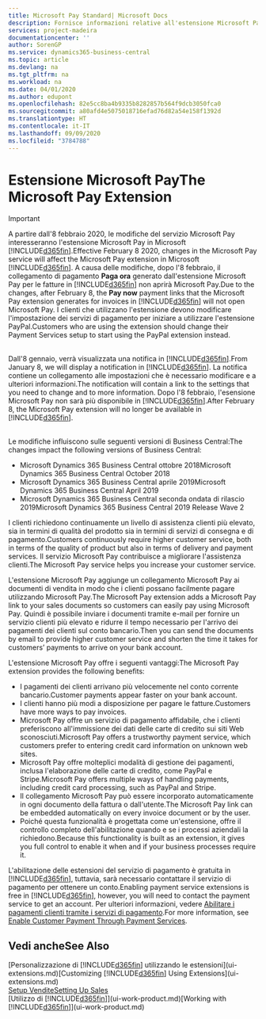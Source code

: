 ```yaml
---
title: Microsoft Pay Standard| Microsoft Docs
description: Fornisce informazioni relative all'estensione Microsoft Pay
services: project-madeira
documentationcenter: ''
author: SorenGP
ms.service: dynamics365-business-central
ms.topic: article
ms.devlang: na
ms.tgt_pltfrm: na
ms.workload: na
ms.date: 04/01/2020
ms.author: edupont
ms.openlocfilehash: 82e5cc8ba4b9335b8282857b564f9dcb3050fca0
ms.sourcegitcommit: a80afd4e5075018716efad76d82a54e158f1392d
ms.translationtype: HT
ms.contentlocale: it-IT
ms.lasthandoff: 09/09/2020
ms.locfileid: "3784788"
---
```

# <a name="the-microsoft-pay-extension"></a><span data-ttu-id="83ae3-103">Estensione Microsoft Pay</span><span class="sxs-lookup"><span data-stu-id="83ae3-103">The Microsoft Pay Extension</span></span>

> [!IMPORTANT]
> <span data-ttu-id="83ae3-104">A partire dall'8 febbraio 2020, le modifiche del servizio Microsoft Pay interesseranno l'estensione Microsoft Pay in Microsoft [!INCLUDE[d365fin](includes/d365fin_long_md.md)].</span><span class="sxs-lookup"><span data-stu-id="83ae3-104">Effective February 8 2020, changes in the Microsoft Pay service will affect the Microsoft Pay extension in Microsoft [!INCLUDE[d365fin](includes/d365fin_long_md.md)].</span></span> <span data-ttu-id="83ae3-105">A causa delle modifiche, dopo l'8 febbraio, il collegamento di pagamento **Paga ora** generato dall'estensione Microsoft Pay per le fatture in [!INCLUDE[d365fin](includes/d365fin_md.md)] non aprirà Microsoft Pay.</span><span class="sxs-lookup"><span data-stu-id="83ae3-105">Due to the changes, after February 8, the **Pay now** payment links that the Microsoft Pay extension generates for invoices in [!INCLUDE[d365fin](includes/d365fin_md.md)] will not open Microsoft Pay.</span></span> <span data-ttu-id="83ae3-106">I clienti che utilizzano l'estensione devono modificare l'impostazione dei servizi di pagamento per iniziare a utilizzare l'estensione PayPal.</span><span class="sxs-lookup"><span data-stu-id="83ae3-106">Customers who are using the extension should change their Payment Services setup to start using the PayPal extension instead.</span></span><br /></br>
>
> <span data-ttu-id="83ae3-107">Dall'8 gennaio, verrà visualizzata una notifica in [!INCLUDE[d365fin](includes/d365fin_md.md)].</span><span class="sxs-lookup"><span data-stu-id="83ae3-107">From January 8, we will display a notification in [!INCLUDE[d365fin](includes/d365fin_md.md)].</span></span> <span data-ttu-id="83ae3-108">La notifica contiene un collegamento alle impostazioni che è necessario modificare e a ulteriori informazioni.</span><span class="sxs-lookup"><span data-stu-id="83ae3-108">The notification will contain a link to the settings that you need to change and to more information.</span></span> <span data-ttu-id="83ae3-109">Dopo l'8 febbraio, l'esensione Microsoft Pay non sarà più disponibile in [!INCLUDE[d365fin](includes/d365fin_md.md)].</span><span class="sxs-lookup"><span data-stu-id="83ae3-109">After February 8, the Microsoft Pay extension will no longer be available in [!INCLUDE[d365fin](includes/d365fin_md.md)].</span></span><br /></br>
>
> <span data-ttu-id="83ae3-110">Le modifiche influiscono sulle seguenti versioni di Business Central:</span><span class="sxs-lookup"><span data-stu-id="83ae3-110">The changes impact the following versions of Business Central:</span></span>
> - <span data-ttu-id="83ae3-111">Microsoft Dynamics 365 Business Central ottobre 2018</span><span class="sxs-lookup"><span data-stu-id="83ae3-111">Microsoft Dynamics 365 Business Central October 2018</span></span>
> - <span data-ttu-id="83ae3-112">Microsoft Dynamics 365 Business Central aprile 2019</span><span class="sxs-lookup"><span data-stu-id="83ae3-112">Microsoft Dynamics 365 Business Central April 2019</span></span>
> - <span data-ttu-id="83ae3-113">Microsoft Dynamics 365 Business Central seconda ondata di rilascio 2019</span><span class="sxs-lookup"><span data-stu-id="83ae3-113">Microsoft Dynamics 365 Business Central 2019 Release Wave 2</span></span>

<span data-ttu-id="83ae3-114">I clienti richiedono continuamente un livello di assistenza clienti più elevato, sia in termini di qualità del prodotto sia in termini di servizi di consegna e di pagamento.</span><span class="sxs-lookup"><span data-stu-id="83ae3-114">Customers continuously require higher customer service, both in terms of the quality of product but also in terms of delivery and payment services.</span></span> <span data-ttu-id="83ae3-115">Il servizio Microsoft Pay contribuisce a migliorare l'assistenza clienti.</span><span class="sxs-lookup"><span data-stu-id="83ae3-115">The Microsoft Pay service helps you increase your customer service.</span></span>

<span data-ttu-id="83ae3-116">L'estensione Microsoft Pay aggiunge un collegamento Microsoft Pay ai documenti di vendita in modo che i clienti possano facilmente pagare utilizzando Microsoft Pay.</span><span class="sxs-lookup"><span data-stu-id="83ae3-116">The Microsoft Pay extension adds a Microsoft Pay link to your sales documents so customers can easily pay using Microsoft Pay.</span></span> <span data-ttu-id="83ae3-117">Quindi è possibile inviare i documenti tramite e-mail per fornire un servizio clienti più elevato e ridurre il tempo necessario per l'arrivo dei pagamenti dei clienti sul conto bancario.</span><span class="sxs-lookup"><span data-stu-id="83ae3-117">Then you can send the documents by email to provide higher customer service and shorten the time it takes for customers’ payments to arrive on your bank account.</span></span>

<span data-ttu-id="83ae3-118">L'estensione Microsoft Pay offre i seguenti vantaggi:</span><span class="sxs-lookup"><span data-stu-id="83ae3-118">The Microsoft Pay extension provides the following benefits:</span></span>
- <span data-ttu-id="83ae3-119">I pagamenti dei clienti arrivano più velocemente nel conto corrente bancario.</span><span class="sxs-lookup"><span data-stu-id="83ae3-119">Customer payments appear faster on your bank account.</span></span>
- <span data-ttu-id="83ae3-120">I clienti hanno più modi a disposizione per pagare le fatture.</span><span class="sxs-lookup"><span data-stu-id="83ae3-120">Customers have more ways to pay invoices.</span></span>
- <span data-ttu-id="83ae3-121">Microsoft Pay offre un servizio di pagamento affidabile, che i clienti preferiscono all'immissione dei dati delle carte di credito sui siti Web sconosciuti.</span><span class="sxs-lookup"><span data-stu-id="83ae3-121">Microsoft Pay offers a trustworthy payment service, which customers prefer to entering credit card information on unknown web sites.</span></span>
- <span data-ttu-id="83ae3-122">Microsoft Pay offre molteplici modalità di gestione dei pagamenti, inclusa l'elaborazione delle carte di credito, come PayPal e Stripe.</span><span class="sxs-lookup"><span data-stu-id="83ae3-122">Microsoft Pay offers multiple ways of handling payments, including credit card processing, such as PayPal and Stripe.</span></span>
- <span data-ttu-id="83ae3-123">Il collegamento Microsoft Pay può essere incorporato automaticamente in ogni documento della fattura o dall'utente.</span><span class="sxs-lookup"><span data-stu-id="83ae3-123">The Microsoft Pay link can be embedded automatically on every invoice document or by the user.</span></span>
- <span data-ttu-id="83ae3-124">Poiché questa funzionalità è progettata come un'estensione, offre il controllo completo dell'abilitazione quando e se i processi aziendali la richiedono.</span><span class="sxs-lookup"><span data-stu-id="83ae3-124">Because this functionality is built as an extension, it gives you full control to enable it when and if your business processes require it.</span></span>

<span data-ttu-id="83ae3-125">L'abilitazione delle estensioni del servizio di pagamento è gratuita in [!INCLUDE[d365fin](includes/d365fin_md.md)], tuttavia, sarà necessario contattare il servizio di pagamento per ottenere un conto.</span><span class="sxs-lookup"><span data-stu-id="83ae3-125">Enabling payment service extensions is free in [!INCLUDE[d365fin](includes/d365fin_md.md)], however, you will need to contact the payment service to get an account.</span></span> <span data-ttu-id="83ae3-126">Per ulteriori informazioni, vedere [Abilitare i pagamenti clienti tramite i servizi di pagamento](sales-how-enable-payment-service-extensions.md).</span><span class="sxs-lookup"><span data-stu-id="83ae3-126">For more information, see [Enable Customer Payment Through Payment Services](sales-how-enable-payment-service-extensions.md).</span></span>

## <a name="see-also"></a><span data-ttu-id="83ae3-127">Vedi anche</span><span class="sxs-lookup"><span data-stu-id="83ae3-127">See Also</span></span>
<span data-ttu-id="83ae3-128">[Personalizzazione di [!INCLUDE[d365fin](includes/d365fin_md.md)] utilizzando le estensioni](ui-extensions.md)</span><span class="sxs-lookup"><span data-stu-id="83ae3-128">[Customizing [!INCLUDE[d365fin](includes/d365fin_md.md)] Using Extensions](ui-extensions.md)</span></span>  
[<span data-ttu-id="83ae3-129">Setup Vendite</span><span class="sxs-lookup"><span data-stu-id="83ae3-129">Setting Up Sales</span></span>](sales-setup-sales.md)  
<span data-ttu-id="83ae3-130">[Utilizzo di [!INCLUDE[d365fin](includes/d365fin_md.md)]](ui-work-product.md)</span><span class="sxs-lookup"><span data-stu-id="83ae3-130">[Working with [!INCLUDE[d365fin](includes/d365fin_md.md)]](ui-work-product.md)</span></span>
